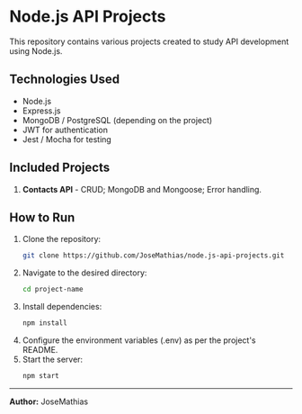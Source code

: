 # Node.js API Projects

This repository contains various projects created to study API development using Node.js.

## Technologies Used
- Node.js
- Express.js
- MongoDB / PostgreSQL (depending on the project)
- JWT for authentication
- Jest / Mocha for testing

## Included Projects
1. **Contacts API** - CRUD; MongoDB and Mongoose; Error handling.

## How to Run
1. Clone the repository:
   ```sh
   git clone https://github.com/JoseMathias/node.js-api-projects.git
   ```
2. Navigate to the desired directory:
   ```sh
   cd project-name
   ```
3. Install dependencies:
   ```sh
   npm install
   ```
4. Configure the environment variables (.env) as per the project's README.
5. Start the server:
   ```sh
   npm start
   ```

---

**Author:** JoseMathias




